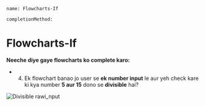 ```ngMeta
name: Flowcharts-If

completionMethod:
```

# Flowcharts-If

**Neeche diye gaye flowcharts ko complete karo:**

 
- 4) Ek flowchart banao jo user se **ek number input** le aur yeh check kare ki kya number **5 aur 15** dono se **divisible** hai?

![Divisible rawi_nput](/home/courage/Desktop/Markdown-Curriculum/13s1BKHXRcD5PB0H_dOXwU3Hw.png)

